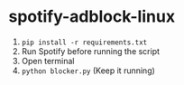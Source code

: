 # spotify-adblock-linux
1. `pip install -r requirements.txt`
2. Run Spotify before running the script
3. Open terminal
4. `python blocker.py` (Keep it running)
 
